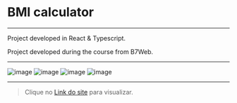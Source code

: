 # BMI calculator
***
Project developed in React & Typescript.

Project developed during the course from B7Web.
***

![image](https://user-images.githubusercontent.com/104371202/191338216-cbff3db0-22e6-4aef-ae44-9ec8c8b8e430.png)
![image](https://user-images.githubusercontent.com/104371202/191338249-3f1bf8f8-999e-4550-be42-3c7f7416a524.png)
![image](https://user-images.githubusercontent.com/104371202/191338350-ea655e1d-b2b2-4207-a2a0-6555f6aa2779.png)
![image](https://user-images.githubusercontent.com/104371202/191338384-2f5db0fa-a58f-4382-8107-f1b6476fe8cb.png)


***
>Clique no [Link do site](https://imc-calculator-sable.vercel.app/)  para visualizar.
